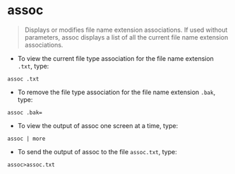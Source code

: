 # assoc

> Displays or modifies file name extension associations. If used without parameters, assoc displays a list of all the current file name extension associations.

- To view the current file type association for the file name extension `.txt`, type:

`assoc .txt`

- To remove the file type association for the file name extension `.bak`, type:

`assoc .bak= `

- To view the output of assoc one screen at a time, type:

`assoc | more`

- To send the output of assoc to the file `assoc.txt`, type:

`assoc>assoc.txt`
